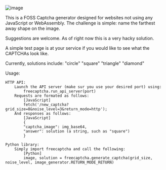 ![image](https://github.com/user-attachments/assets/04911a25-54ec-47a1-ad75-688a49f1dc2e)


This is a FOSS Captcha generator designed for websites not using any JavaScript or WebAssembly.
The challenge is simple: name the farthest away shape on the image.

Suggestions are welcome. As of right now this is a very hacky solution.

A simple test page is at your service if you would like to see what the CAPTCHAs look like.

Currently, solutions include:
    "circle"
    "square"
    "triangle"
    "diamond"

Usage:

    HTTP API:
        Launch the API server (make sur you use your desired port) using:
            freecaptcha.run_api_server(port)
        Requests are formated as follows:
            [JavaScript]
            fetch('/new_captcha?grid_size=8&noise_level=3&return_mode=http');
        And responses as follows:
            [JavaScript]
            {
            "captcha_image": img_base64,
            "answer": solution (a string, such as "square")
            }
    
    Python library:
        Simply import freecaptcha and call the following:
            [Python]
            image, solution = freecaptcha.generate_captcha(grid_size, noise_level, image_generator.RETURN_MODE_RETURN)
